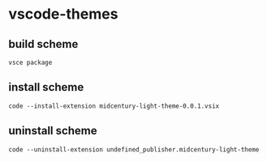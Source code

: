 # vscode-themes

## build scheme

```shell
vsce package
```

## install scheme

```shell
code --install-extension midcentury-light-theme-0.0.1.vsix 
```

## uninstall scheme

```shell
code --uninstall-extension undefined_publisher.midcentury-light-theme
```